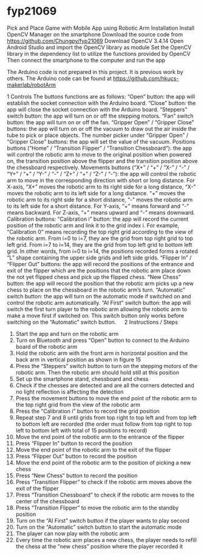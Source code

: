 # fyp21069
Pick and Place Game with Mobile App using Robotic Arm
Installation
Install OpenCV Manager on the smartphone
Download the source code from https://github.com/Chungpy/fyp21069
Download OpenCV 3.4.14
Open Android Studio and import the OpenCV library as module
Set the OpenCV library in the dependency list to utilize the functions provided by OpenCV
Then connect the smartphone to the computer and run the app

The Arduino code is not prepared in this project. It is previous work by others. The Arduino code can be found at https://github.com/hkucs-makerlab/robotArm  


1	Controls
The buttons functions are as follows:
“Open” button: the app will establish the socket connection with the Arduino board.
“Close” button: the app will close the socket connection with the Arduino board.
“Steppers” switch button: the app will turn on or off the stepping motors.
“Fan” switch button: the app will turn on or off the fan.
“Gripper Open” / “Gripper Close” buttons: the app will turn on or off the vacuum to draw out the air inside the tube to pick or place objects.
The number picker under “Gripper Open” / “Gripper Close” buttons: the app will set the value of the vacuum.
Positions buttons (“Home” / “Transition Flipper” / “Transition Chessboard”): the app will control the robotic arm to move to the original position when powered on, the transition position above the flipper and the transition position above the chessboard respectively.
Movements buttons (“X+” / “+” / “X-” / “-” / “Y+” / “+” / “Y-” / “-” / “Z+” / “+” / “Z-” / “-”): the app will control the robotic arm to move in the corresponding direction with short or long distance. For X-axis, “X+” moves the robotic arm to its right side for a long distance, “X-” moves the robotic arm to its left side for a long distance. “+” moves the robotic arm to its right side for a short distance, “-” moves the robotic arm to its left side for a short distance. For Y-axis, “+” means forward and “-” means backward. For Z-axis, “+” means upward and “-” means downward.
Calibration buttons:
“Calibration i” button: the app will record the current position of the robotic arm and link it to the grid index i. For example, “Calibration 0” means recording the top right grid according to the view of the robotic arm. From i=0 to i=7, they are the grid from top right grid to top left grid. From i=7 to i=14, they are the grid from top left grid to bottom left grid. In other words, from i=0 to i=14, the positions recorded forms a rotated “L” shape containing the upper side grids and left side grids.
“Flipper In” / “Flipper Out” buttons: the app will record the positions of the entrance and exit of the flipper which are the positions that the robotic arm place down the not yet flipped chess and pick up the flipped chess.
“New Chess” button: the app will record the position that the robotic arm picks up a new chess to place on the chessboard in the robotic arm’s turn.
“Automatic” switch button: the app will turn on the automatic mode if switched on and control the robotic arm automatically.
“AI First” switch button: the app will switch the first turn player to the robotic arm allowing the robotic arm to make a move first if switched on. This switch button only works before switching on the “Automatic” switch button.
 
2	Instructions / Steps
1.	Start the app and turn on the robotic arm
2.	Turn on Bluetooth and press “Open” button to connect to the Arduino board of the robotic arm
3.	Hold the robotic arm with the front arm in horizontal position and the back arm in vertical position as shown in figure 15
4.	Press the “Steppers” switch button to turn on the stepping motors of the robotic arm. Then the robotic arm should hold still at this position
5.	Set up the smartphone stand, chessboard and chess
6.	Check if the chesses are detected and are all the corners detected and no light reflection is affecting the detection
7.	Press the movement buttons to move the end point of the robotic arm to the top right grid from the view of the robotic arm
8.	Press the “Calibration i” button to record the grid position
9.	Repeat step 7 and 8 until grids from top right to top left and from top left to bottom left are recorded (the order must follow from top right to top left to bottom left with total of 15 positions to record)
10.	Move the end point of the robotic arm to the entrance of the flipper
11.	Press “Flipper In” button to record the position
12.	Move the end point of the robotic arm to the exit of the flipper
13.	Press “Flipper Out” button to record the position
14.	Move the end point of the robotic arm to the position of picking a new chess
15.	Press “New Chess” button to record the position
16.	Press “Transition Flipper” to check if the robotic arm moves above the exit of the flipper
17.	Press “Transition Chessboard” to check if the robotic arm moves to the center of the chessboard
18. Press “Transition Flipper” to move the robotic arm to the standby position
19.	Turn on the “AI First” switch button if the player wants to play second
20.	Turn on the “Automatic” switch button to start the automatic mode
21.	The player can now play with the robotic arm
22.	Every time the robotic arm places a new chess, the player needs to refill the chess at the “new chess” position where the player recorded it
